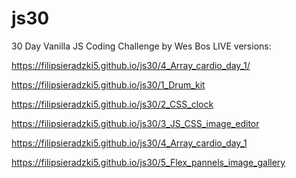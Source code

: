 # js30
30 Day Vanilla JS Coding Challenge by Wes Bos
LIVE versions:

https://filipsieradzki5.github.io/js30/4_Array_cardio_day_1/

https://filipsieradzki5.github.io/js30/1_Drum_kit	

https://filipsieradzki5.github.io/js30/2_CSS_clock	

https://filipsieradzki5.github.io/js30/3_JS_CSS_image_editor	

https://filipsieradzki5.github.io/js30/4_Array_cardio_day_1	

https://filipsieradzki5.github.io/js30/5_Flex_pannels_image_gallery
